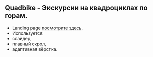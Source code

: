 ## Quadbike - Экскурсии на квадроциклах по горам.
- Landing page [посмотрите здесь](https://evgeniymurygin.github.io/quadbike/).
- Используется:
- слайдер,
- плавный скрол,
- адаптивная вёрстка.
